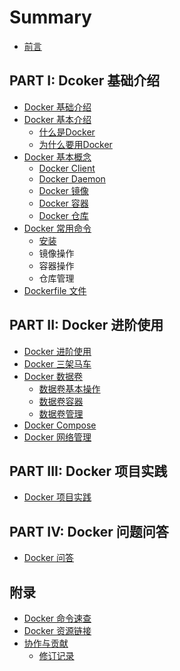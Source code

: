 # Summary

* [前言](README.md)

## PART I: Dcoker 基础介绍
* [Docker 基础介绍](./base/readme.md)
* [Docker 基本介绍](./base/description/readme.md)
    * [什么是Docker](base/description/what.md)
    * [为什么要用Docker](base/description/why.md)
* [Docker 基本概念](./base/concept/readme.md)
    * [Docker Client](base/concept/client.md)
    * [Docker Daemon](base/concept/docker-daemon.md)
    * [Docker 镜像](base/concept/docker-镜像.md)
    * [Docker 容器](base/concept/container.md)
    * [Docker 仓库](base/concept/docker-仓库.md)
* [Docker 常用命令](./base/command/readme.md)
    * [安装](base/command/安装.md)
    * 镜像操作
    * 容器操作
    * 仓库管理
* [Dockerfile 文件](./base/dockfile/readme.md)

## PART II: Docker 进阶使用
* [Docker 进阶使用](./advance/readme.md)
* [Docker 三架马车](./advance/soluation/readme.md)
* [Docker 数据卷](./advance/volume/readme.md)
    * [数据卷基本操作](./advance/volume/volumes.md)
    * [数据卷容器](./advance/volume/volume-container.md)
    * [数据卷管理](./advance/volume/volume-manager.md)
* [Docker Compose](./advance/compose/readme.md)
* [Docker 网络管理](./advance/network/readme.md)

## PART III: Docker 项目实践
* [Docker 项目实践](./projects/readme.md)

## PART IV: Docker 问题问答
* [Docker 问答](./questions/readme.md)

## 附录
* [Docker 命令速查](./appendix/commands.md)
* [Docker 资源链接](./appendix/resources.md)
* [协作与贡献](./appendix/contribute.md)
    * [修订记录](./appendix/revision.md)

